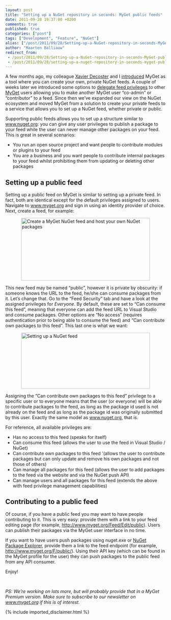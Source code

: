 ```yaml
---
layout: post
title: "Setting up a NuGet repository in seconds: MyGet public feeds"
date: 2011-09-28 19:37:00 +0200
comments: true
published: true
categories: ["post"]
tags: ["Development", "Feature", "NuGet"]
alias: ["/post/2011/09/28/Setting-up-a-NuGet-repository-in-seconds-MyGet-public-feeds.aspx", "/post/2011/09/28/setting-up-a-nuget-repository-in-seconds-myget-public-feeds.aspx"]
author: "Maarten Balliauw"
redirect_from:
 - /post/2011/09/28/Setting-up-a-NuGet-repository-in-seconds-MyGet-public-feeds.aspx.html
 - /post/2011/09/28/setting-up-a-nuget-repository-in-seconds-myget-public-feeds.aspx.html
---
```


<!-- {EAV_BLOG_VER:eb87d9403f2dec17} -->  <p>A few months ago, my colleague <a href="http://www.xavierdecoster.com" target="_blank">Xavier Decoster</a> and I <a href="http://blog.maartenballiauw.be/post/2011/05/31/Creating-your-own-private-NuGet-feed-myget.aspx" target="_blank">introduced</a> MyGet as a tool where you can create your own, private NuGet feeds. A couple of weeks later we introduced some options to <a href="http://blog.maartenballiauw.be/post/2011/06/29/Delegate-feed-privileges-to-other-users-on-MyGet.aspx" target="_blank">delegate feed privileges</a> to other <a href="http://www.myget.org" target="_blank">MyGet</a> users allowing you to make another MyGet user “co-admin” or “contributor” to a feed. Since then we’ve expanded our view on the NuGet ecosystem and moved MyGet from a solution to create your private feeds to a service that allows you to set up a NuGet feed, whether private or public.</p>  <p>Supporting public feeds allows you to set up a structure similar to <a href="http://www.nuget.org">www.nuget.org</a>: you can give any user privileges to publish a package to your feed while the user can never manage other packages on your feed. This is great in several scenarios:</p>  <ul>   <li>You run an open source project and want people to contribute modules or plugins to your feed </li>    <li>You are a business and you want people to contribute internal packages to your feed whilst prohibiting them from updating or deleting other packages </li> </ul>  <h2>Setting up a public feed</h2>  <p>Setting up a public feed on MyGet is similar to setting up a private feed. In fact, both are identical except for the default privileges assigned to users. Navigate to <a href="http://www.myget.org">www.myget.org</a> and sign in using an identity provider of choice. Next, create a feed, for example:</p>  <p><a href="http://blog.maartenballiauw.be/images/image_144.png"><img style="background-image: none; border-right-width: 0px; padding-left: 0px; padding-right: 0px; display: block; float: none; border-top-width: 0px; border-bottom-width: 0px; margin-left: auto; border-left-width: 0px; margin-right: auto; padding-top: 0px" title="Create a MyGet NuGet feed and host your own NuGet packages" border="0" alt="Create a MyGet NuGet feed and host your own NuGet packages" src="http://blog.maartenballiauw.be/images/image_thumb_112.png" width="404" height="197" /></a></p>  <p>This new feed may be named “public”, however it is private by obscurity: if someone knows the URL to the feed, he/she can consume packages from it. Let’s change that. Go to the “Feed Security” tab and have a look at the assigned privileges for <em>Everyone</em>. By default, these are set to “Can consume this feed”, meaning that everyone can add the feed URL to Visual Studio and consume packages. Other options are “No access” (requires authentication prior to being able to consume the feed) and “Can contribute own packages to this feed”. This last one is what we want:</p>  <p><a href="http://blog.maartenballiauw.be/images/image_145.png"><img style="background-image: none; border-right-width: 0px; padding-left: 0px; padding-right: 0px; display: block; float: none; border-top-width: 0px; border-bottom-width: 0px; margin-left: auto; border-left-width: 0px; margin-right: auto; padding-top: 0px" title="Setting up a NuGet feed" border="0" alt="Setting up a NuGet feed" src="http://blog.maartenballiauw.be/images/image_thumb_113.png" width="404" height="176" /></a></p>  <p>Assigning the “Can contribute own packages to this feed” privilege to a specific user or to everyone means that the user (or everyone) will be able to contribute packages to the feed, as long as the package id used is not already on the feed and as long as the package id was originally submitted by this user. Exactly the same model as <a href="http://www.nuget.org">www.nuget.org</a>, that is.</p>  <p>For reference, all available privileges are:</p>  <ul>   <li>Has no access to this feed (speaks for itself) </li>    <li>Can consume this feed (allows the user to use the feed in Visual Studio / NuGet) </li>    <li>Can contribute own packages to this feed '(allows the user to contribute packages but can only update and remove his own packages and not those of others) </li>    <li>Can manage all packages for this feed (allows the user to add packages to the feed via the website and via the NuGet push API) </li>    <li>Can manage users and all packages for this feed (extends the above with feed privilege management capabilities) </li> </ul>  <h2>Contributing to a public feed</h2>  <p>Of course, if you have a public feed you may want to have people contributing to it. This is very easy: provide them with a link to your feed editing page (for example, <a title="http://www.myget.org/Feed/Edit/public" href="http://www.myget.org/Feed/Edit/public">http://www.myget.org/Feed/Edit/public</a>). Users can publish their packages via the MyGet user interface in no time.</p>  <p>If you want to have users push packages using nuget.exe or <a href="http://npe.codeplex.com" target="_blank">NuGet Package Explorer</a>, provide them a link to the feed endpoint (for example, <a href="http://www.myget.org/F/public/">http://www.myget.org/F/public/</a>). Using their API key (which can be found in the MyGet profile for the user) they can push packages to the public feed from any API consumer.</p>  <p>Enjoy!</p>  <p>&#160;</p>  <p><em>PS: We’re working on lots more, but will probably provide that in a MyGet Premium version. Make sure to subscribe to our newsletter on </em><a href="http://www.myget.org"><em>www.myget.org</em></a><em> if this is of interest.</em></p>
{% include imported_disclaimer.html %}
